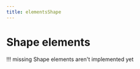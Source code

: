 ```yaml
---
title: elementsShape
---
```


# Shape elements

!!! missing
    Shape elements aren't implemented yet